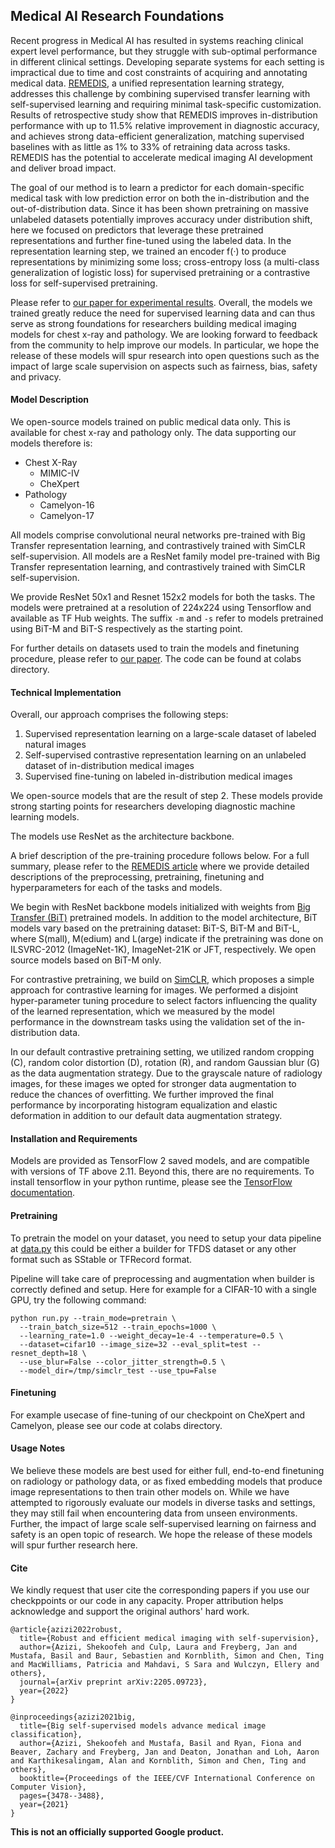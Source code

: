 
## Medical AI Research Foundations

Recent progress in Medical AI has resulted in systems reaching clinical expert level performance, but they struggle with sub-optimal performance in different clinical settings. Developing separate systems for each setting is impractical due to time and cost constraints of acquiring and annotating medical data. [REMEDIS](https://arxiv.org/pdf/2205.09723.pdf), a unified representation learning strategy, addresses this challenge by combining supervised transfer learning with self-supervised learning and requiring minimal task-specific customization. Results of retrospective study show that REMEDIS improves in-distribution performance with up to 11.5% relative improvement in diagnostic accuracy, and achieves strong data-efficient generalization, matching supervised baselines with as little as 1% to 33% of retraining data across tasks. REMEDIS has the potential to accelerate medical imaging AI development and deliver broad impact.

The goal of our method is to learn a predictor for each domain-specific medical task with low prediction error on both the in-distribution and the out-of-distribution data. Since it has been shown pretraining on massive unlabeled datasets potentially improves accuracy under distribution shift, here we focused on predictors that leverage these pretrained representations and further fine-tuned using the labeled data. In the representation learning step, we trained an encoder f(·) to produce representations by minimizing some loss; cross-entropy loss (a multi-class generalization of logistic loss) for supervised pretraining or a contrastive loss for self-supervised pretraining.

Please refer to [our paper for experimental results](https://arxiv.org/pdf/2205.09723.pdf). Overall, the models we trained greatly reduce the need for supervised learning data and can thus serve as strong foundations for researchers building medical imaging models for chest x-ray and pathology. We are looking forward to feedback from the community to help improve our models. In particular, we hope the release of these models will spur research into open questions such as the impact of large scale supervision on aspects such as fairness, bias, safety and privacy.


#### **Model Description**

We open-source models trained on public medical data only. This is available for chest x-ray and pathology only. The data supporting our models therefore is:

- Chest X-Ray
  - MIMIC-IV
  - CheXpert
- Pathology
  - Camelyon-16
  - Camelyon-17

All models comprise convolutional neural networks pre-trained with Big Transfer representation learning, and contrastively trained with SimCLR self-supervision. All models are a ResNet family model pre-trained with Big Transfer representation learning, and contrastively trained with SimCLR self-supervision.

We provide  ResNet 50x1 and Resnet 152x2 models for both the tasks. The models were pretrained at a resolution of 224x224 using Tensorflow and available as TF Hub weights. The suffix `-m` and `-s` refer to models pretrained using BiT-M and BiT-S respectively as the starting point.

For further details on datasets used to train the models and finetuning procedure, please refer to  [our paper](https://arxiv.org/pdf/2205.09723.pdf). The code can be found at colabs directory.

####   **Technical Implementation**

Overall, our approach comprises the following steps:

1. Supervised representation learning on a large-scale dataset of labeled natural images
2. Self-supervised contrastive representation learning on an unlabeled dataset of in-distribution medical images
3. Supervised fine-tuning on labeled in-distribution medical images

We open-source models that are the result of step 2. These models provide strong starting points for researchers developing diagnostic machine learning models.

The models use ResNet as the architecture backbone.

A brief description of the pre-training procedure follows below. For a full summary, please refer to the [REMEDIS article](https://arxiv.org/pdf/2205.09723.pdf) where we provide detailed descriptions of the preprocessing, pretraining, finetuning and hyperparameters for each of the tasks and models.

We begin with ResNet backbone models initialized with weights from [Big Transfer (BiT)](https://github.com/google-research/big_transfer) pretrained models. In addition to the model architecture, BiT models vary based on the pretraining dataset: BiT-S, BiT-M and BiT-L, where S(mall), M(edium) and L(arge) indicate if the pretraining was done on ILSVRC-2012 (ImageNet-1K), ImageNet-21K or JFT, respectively. We open source models based on BiT-M only.

For contrastive pretraining, we build on [SimCLR](https://github.com/google-research/simclr), which proposes a simple approach for contrastive learning for images. We performed a disjoint hyper-parameter tuning procedure to select factors influencing the quality of the learned representation, which we measured by the model performance in the downstream tasks using the validation set of the in-distribution data.

In our default contrastive pretraining setting, we utilized random cropping (C), random color distortion (D), rotation (R), and random Gaussian blur (G) as the data augmentation strategy. Due to the grayscale nature of radiology images, for these images we opted for stronger data augmentation to reduce the chances of overfitting. We further improved the final performance by incorporating histogram equalization and elastic deformation  in addition to our default data augmentation strategy.

#### **Installation and Requirements**

Models are provided as TensorFlow 2 saved models, and are compatible with versions of TF above 2.11. Beyond this, there are no requirements. To install tensorflow in your python runtime, please see the [TensorFlow documentation](https://www.tensorflow.org/install).

####  **Pretraining**

To pretrain the model on your dataset, you need to setup your data pipeline at [data.py](https://github.com/google-research/medical-ai-research-foundations/blob/main/data.py) this could be either a builder for TFDS dataset or any other format such as SStable or TFRecord format.

Pipeline will take care of preprocessing and augmentation when builder is correctly defined and setup.  Here for example for a CIFAR-10 with a single GPU, try the following command:

```
python run.py --train_mode=pretrain \
  --train_batch_size=512 --train_epochs=1000 \
  --learning_rate=1.0 --weight_decay=1e-4 --temperature=0.5 \
  --dataset=cifar10 --image_size=32 --eval_split=test --resnet_depth=18 \
  --use_blur=False --color_jitter_strength=0.5 \
  --model_dir=/tmp/simclr_test --use_tpu=False

```

#### **Finetuning**

For example usecase of fine-tuning of our checkpoint on CheXpert and Camelyon, please see our code at colabs directory.


#### **Usage Notes**

We believe these models are best used for either full, end-to-end finetuning on radiology or pathology data, or as fixed embedding models that produce image representations to then train other models on. While we have attempted to rigorously evaluate our models in diverse tasks and settings, they may still fail when encountering data from unseen environments. Further, the impact of large scale self-supervised learning on fairness and safety is an open topic of research. We hope the release of these models will spur further research here.


#### **Cite**

We kindly request that user cite the corresponding papers if you use our checkppoints or our code in any capacity. Proper attribution helps acknowledge and support the original authors' hard work.


```
@article{azizi2022robust,
  title={Robust and efficient medical imaging with self-supervision},
  author={Azizi, Shekoofeh and Culp, Laura and Freyberg, Jan and Mustafa, Basil and Baur, Sebastien and Kornblith, Simon and Chen, Ting and MacWilliams, Patricia and Mahdavi, S Sara and Wulczyn, Ellery and others},
  journal={arXiv preprint arXiv:2205.09723},
  year={2022}
}

@inproceedings{azizi2021big,
  title={Big self-supervised models advance medical image classification},
  author={Azizi, Shekoofeh and Mustafa, Basil and Ryan, Fiona and Beaver, Zachary and Freyberg, Jan and Deaton, Jonathan and Loh, Aaron and Karthikesalingam, Alan and Kornblith, Simon and Chen, Ting and others},
  booktitle={Proceedings of the IEEE/CVF International Conference on Computer Vision},
  pages={3478--3488},
  year={2021}
}

```


**This is not an officially supported Google product.**
